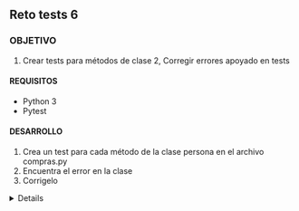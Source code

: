 
## Reto tests 6

### OBJETIVO 


1. Crear tests para métodos de clase
2, Corregir errores apoyado en tests


#### REQUISITOS 
- Python 3
- Pytest

#### DESARROLLO

1. Crea un test para cada método de la clase persona en el archivo compras.py
2. Encuentra el error en la clase
3. Corrigelo


<details>
	Puedes ver los tests en el archivo test_compra

	El error se encuentra en el constructor __init__, el cual debe devolver None y no una lista

</details> 

